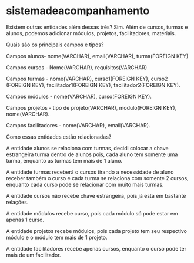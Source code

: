 # sistemadeacompanhamento
Existem outras entidades além dessas três?
Sim. Além de cursos, turmas e alunos, podemos adicionar módulos, projetos, facilitadores, materiais.



Quais são os principais campos e tipos?

Campos alunos- nome(VARCHAR), email(VARCHAR), turma(FOREIGN KEY)

Campos cursos - Nome(VARCHAR), requisitos(VARCHAR)

Campos turmas - nome(VARCHAR), curso1(FOREIGN KEY), curso2 (FOREIGN KEY), facilitador1(FOREIGN KEY), facilitador2(FOREIGN KEY).

Campos módulos - nome(VARCHAR), curso(FOREIGN KEY).

Campos projetos - tipo de projeto(VARCHAR), modulo(FOREIGN KEY), nome(VARCHAR).

Campos facilitadores - nome(VARCHAR), email(VARCHAR).




Como essas entidades estão relacionadas?

A entidade alunos se relaciona com turmas, decidi colocar a chave estrangeira turma dentro de alunos pois, cada aluno tem somente
uma turma, enquanto as turmas tem mais de 1 aluno.

A entidade turmas receberá o cursos tirando a necessidade de aluno receber também o curso e cada turma se relaciona com somente 
2 cursos, enquanto cada curso pode se relacionar com muito mais turmas.

A entidade cursos não recebe chave estrangeira, pois já está em bastante relações.

A entidade módulos recebe curso, pois cada módulo só pode estar em apenas 1 curso.

A entidade projetos recebe módulos, pois cada projeto tem seu respectivo módulo e o módulo tem mais de 1 projeto.

A entidade facilitadores recebe apenas cursos, enquanto o curso pode ter mais de um facilitador.
